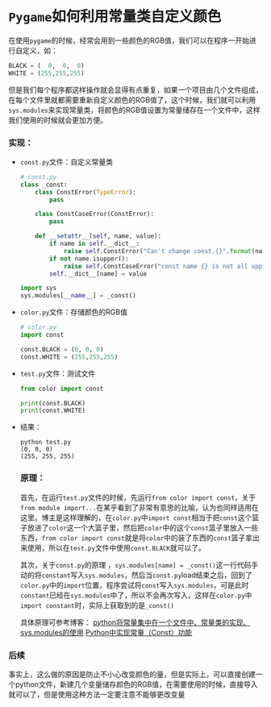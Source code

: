# ``Pygame``如何利用常量类自定义颜色

在使用``pygame``的时候，经常会用到一些颜色的RGB值，我们可以在程序一开始进行自定义，如：

```python
BLACK = (  0,  0,  0)
WHITE = (255,255,255)
```

但是我们每个程序都这样操作就会显得有点重复，如果一个项目由几个文件组成，在每个文件里就都需要重新自定义颜色的RGB值了，这个时候，我们就可以利用``sys.modules``来实现常量类，将颜色的RGB值设置为常量储存在一个文件中，这样我们使用的时候就会更加方便。

### 实现：

- ``const.py``文件：自定义常量类

    ```python
    # const.py
    class _const:
        class ConstError(TypeError):
            pass
    
        class ConstCaseError(ConstError):
            pass
    
        def __setattr__(self, name, value):
            if name in self.__dict__:
                raise self.ConstError("Can't change const.{}".format(name))
            if not name.isupper():
                raise self.ConstCaseError("const name {} is not all uppercase".format(name))
            self.__dict__[name] = value
    
    import sys
    sys.modules[__name__] = _const()
    ```

- ``color.py``文件：存储颜色的RGB值

    ```python
    # color.py
    import const
    
    const.BLACK = (0, 0, 0)
    const.WHITE = (255,255,255)
    ```

- ``test.py``文件：测试文件

    ```python
    from color import const
    
    print(const.BLACK)
    print(const.WHITE)
    ```

- 结果：

    ```
    python test.py
    (0, 0, 0)
    (255, 255, 255)
    ```

    ### 原理：

    首先，在运行`test.py`文件的时候，先运行`from color import const`，关于`from module import...`在某乎看到了非常有意思的比喻，认为也同样适用在这里。博主是这样理解的，在`color.py`中`import const`相当于把`const`这个篮子放进了`color`这一个大篮子里，然后把`color`中的这个`const`篮子里放入一些东西，`from color import const`就是将`color`中的装了东西的`const`篮子拿出来使用，所以在`test.py`文件中使用`const.BLACK`就可以了。

    其次，关于`const.py`的原理 ，`sys.modules[name] = _const()`这一行代码手动的将`constant`写入`sys.modules`，然后当`const.py`load结束之后，回到了`color.py`中的`import`位置，程序尝试将`const`写入`sys.modules`，可是此时`constant`已经在`sys.modules`中了，所以不会再次写入，这样在`color.py`中`import constant`时，实际上获取到的是`_const()`
    
	具体原理可参考博客：
	[python将常量集中在一个文件中、常量类的实现、sys.modules的使用](https://blog.csdn.net/u010080235/article/details/100042727?utm_medium=distribute.pc_relevant.none-task-blog-BlogCommendFromMachineLearnPai2-1.nonecase&depth_1-utm_source=distribute.pc_relevant.none-task-blog-BlogCommendFromMachineLearnPai2-1.nonecase)
	[Python中实现常量（Const）功能](https://blog.csdn.net/lushujuan88/article/details/43236181?utm_medium=distribute.pc_relevant.none-task-blog-BlogCommendFromMachineLearnPai2-2.nonecase&depth_1-utm_source=distribute.pc_relevant.none-task-blog-BlogCommendFromMachineLearnPai2-2.nonecase)

### 后续

事实上，这么做的原因是防止不小心改变颜色的量，但是实际上，可以直接创建一个python文件，新建几个变量储存颜色的RGB值，在需要使用的时候，直接导入就可以了，但是使用这种方法一定要注意不能够更改变量